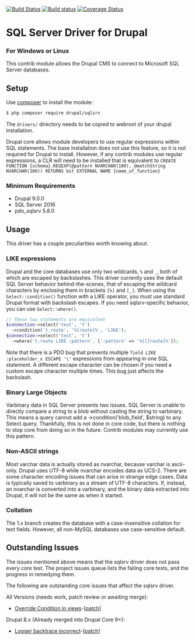 [![Build Status](https://travis-ci.org/Beakerboy/sqlsrv.svg?branch=8.x-1.x)](https://travis-ci.org/Beakerboy/sqlsrv)
[![Build status](https://ci.appveyor.com/api/projects/status/xk6gh0rtta8d24hg/branch/8.x-1.x?svg=true)](https://ci.appveyor.com/project/Beakerboy/sqlsrv/branch/8.x-1.x)
[![Coverage Status](https://coveralls.io/repos/github/Beakerboy/sqlsrv/badge.svg?branch=8.x-1.x)](https://coveralls.io/github/Beakerboy/sqlsrv?branch=8.x-1.x)

SQL Server Driver for Drupal
=====================

### For Windows or Linux

This contrib module allows the Drupal CMS to connect to Microsoft SQL Server
databases.

Setup
-----

Use [composer](http://getcomposer.org) to install the module:

```bash
$ php composer require drupal/sqlsrv
```

The `drivers/` directory needs to be copied to webroot of your drupal
installation.

Drupal core allows module developers to use regular expressions within SQL
statements. The base installation does not use this feature, so it is not
required for Drupal to install. However, if any contrib modules use regular
expressions, a CLR will need to be installed that is equivalent to 
`CREATE
   FUNCTION {schema}.REGEXP(@pattern NVARCHAR(100), @matchString NVARCHAR(100))
   RETURNS bit EXTERNAL NAME {name_of_function}`

### Minimum Requirements
 * Drupal 9.0.0
 * SQL Server 2016
 * pdo_sqlsrv 5.8.0

Usage
-----

This driver has a couple peculiarities worth knowing about.

### LIKE expressions

Drupal and the core databases use only two wildcards, `%` and `_`, both of which
are escaped by backslashes. This driver currently uses the default SQL Server
behavior behind-the-scenes, that of escaping the wildcard characters by
enclosing them in brackets `[%]` and `[_]`. When using the `Select::condition()`
function with a LIKE operator, you must use standard Drupal format with
backslash escapes. If you need sqlsrv-specific behavior, you can use
`Select::where()`.
```php
// These two statements are equivalent
$connection->select('test', 't')
  ->condition('t.route', '%[route]%', 'LIKE');
$connection->select('test', 't')
  ->where('t.route LIKE :pattern', [':pattern' => '%[[]route]%']);
```
Note that there is a PDO bug that prevents multiple
`field LIKE :placeholder_x ESCAPE '\'` expressions from appearing in one SQL
statement. A different escape character can be chosen if you need a custom
escape character multiple times. This bug just affects the backslash.

### Binary Large Objects

Varbinary data in SQL Server presents two issues. SQL Server is unable to
directly compare a string to a blob without casting the string to varbinary.
This means a query cannot add a ->condition('blob_field', $string) to any
Select query. Thankfully, this is not done in core code, but there is nothing
to stop core from doing so in the future. Contrib modules may currently use
this pattern.

### Non-ASCII strings

Most varchar data is actually stored as nvarchar, because varchar is ascii-only.
Drupal uses UTF-8 while nvarchar encodes data as UCS-2. There are some character
encoding issues that can arise in strange edge cases. Data is typically saved to
varbinary as a stream of UTF-8 characters. If, instead, an nvarchar is converted
into a varbinary, and the binary data extracted into Drupal, it will not be the
same as when it started.

### Collation

The 1.x branch creates the database with a case-insensitive collation for text
fields. However, all non-MySQL databases use case-sensitive default.

Outstanding Issues
-----
The issues mentioned above means that the sqlsrv driver does not pass every core
test. The project issues queue lists the failing core tests, and the progress in
remedying them.

The following are outstanding core issues that affect the sqlsrv driver.

All Versions (needs work, patch review or awaiting merge):
* [Override Condition in views](https://www.drupal.org/node/3130655)-[[patch](https://www.drupal.org/files/issues/2020-04-24/3130655-3.patch)]

Drupal 8.x (Already merged into Drupal Core 9+):
* [Logger backtrace incorrect](https://www.drupal.org/node/2867788)-[[patch](https://www.drupal.org/files/issues/2020-02-22/2867788-79.patch)]
